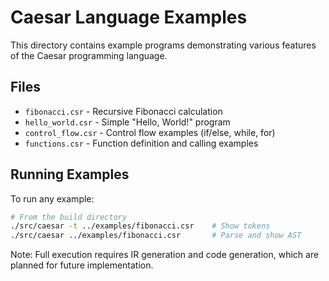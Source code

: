 # Caesar Language Examples

This directory contains example programs demonstrating various features of the Caesar programming language.

## Files

- `fibonacci.csr` - Recursive Fibonacci calculation
- `hello_world.csr` - Simple "Hello, World!" program
- `control_flow.csr` - Control flow examples (if/else, while, for)
- `functions.csr` - Function definition and calling examples

## Running Examples

To run any example:

```bash
# From the build directory
./src/caesar -t ../examples/fibonacci.csr    # Show tokens
./src/caesar ../examples/fibonacci.csr       # Parse and show AST
```

Note: Full execution requires IR generation and code generation, which are planned for future implementation.